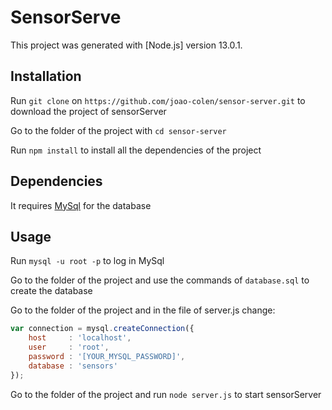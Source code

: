 # SensorServe

This project was generated with [Node.js] version 13.0.1.

## Installation

Run `git clone` on `https://github.com/joao-colen/sensor-server.git` to download the project of sensorServer

Go to the folder of the project with `cd sensor-server`

Run `npm install` to install all the dependencies of the project

## Dependencies

It requires [MySql](https://www.mysql.com/) for the database

## Usage

Run `mysql -u root -p` to log in MySql

Go to the folder of the project and use the commands of `database.sql` to create the database

Go to the folder of the project and in the file of server.js change:
```javascript
var connection = mysql.createConnection({
    host     : 'localhost',
    user     : 'root',
    password : '[YOUR_MYSQL_PASSWORD]',
    database : 'sensors'
});
```

Go to the folder of the project and run `node server.js` to start sensorServer